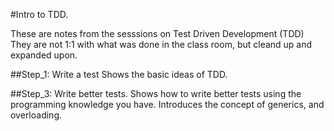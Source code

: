 #Intro to TDD.

These are notes from the sesssions on Test Driven Development (TDD)
They are not 1:1 with what was done in the class room, but cleand up and expanded upon. 

##Step_1: Write a test
Shows the basic ideas of TDD.

##Step_3: Write better tests.
Shows how to write better tests using the programming knowledge you have.
Introduces the concept of generics, and overloading.